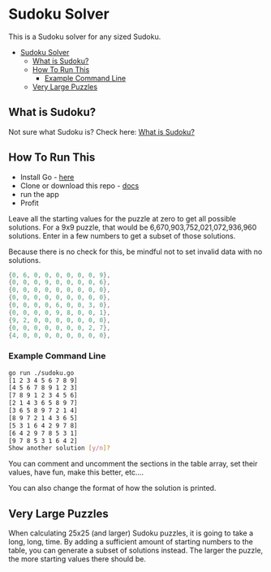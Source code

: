 # Sudoku Solver

This is a Sudoku solver for any sized Sudoku.

- [Sudoku Solver](#sudoku-solver)
  - [What is Sudoku?](#what-is-sudoku)
  - [How To Run This](#how-to-run-this)
    - [Example Command Line](#example-command-line)
  - [Very Large Puzzles](#very-large-puzzles)

## What is Sudoku?

Not sure what Sudoku is? Check here: [What is Sudoku?](https://duckduckgo.com/?q=what+is+sudoku)

## How To Run This

- Install Go - [here](https://go.dev/doc/install)
- Clone or download this repo - [docs](https://docs.github.com/en/repositories/creating-and-managing-repositories/cloning-a-repository)
- run the app
- Profit

Leave all the starting values for the puzzle at zero to get all possible solutions. For a 9x9 puzzle, that would be 6,670,903,752,021,072,936,960 solutions. Enter in a few numbers to get a subset of those solutions.

Because there is no check for this, be mindful not to set invalid data with no solutions.

```go
{0, 6, 0, 0, 0, 0, 0, 0, 9},
{0, 0, 0, 9, 0, 0, 0, 0, 6},
{0, 0, 0, 0, 0, 0, 0, 0, 0},
{0, 0, 0, 0, 0, 0, 0, 0, 0},
{0, 0, 0, 0, 6, 0, 0, 3, 0},
{0, 0, 0, 0, 9, 8, 0, 0, 1},
{9, 2, 0, 0, 0, 0, 0, 0, 0},
{0, 0, 0, 0, 0, 0, 0, 2, 7},
{4, 0, 0, 0, 0, 0, 0, 0, 0},
```

### Example Command Line

```sh
go run ./sudoku.go
[1 2 3 4 5 6 7 8 9]
[4 5 6 7 8 9 1 2 3]
[7 8 9 1 2 3 4 5 6]
[2 1 4 3 6 5 8 9 7]
[3 6 5 8 9 7 2 1 4]
[8 9 7 2 1 4 3 6 5]
[5 3 1 6 4 2 9 7 8]
[6 4 2 9 7 8 5 3 1]
[9 7 8 5 3 1 6 4 2]
Show another solution [y/n]?
```

You can comment and uncomment the sections in the table array, set their values, have fun, make this better, etc....

You can also change the format of how the solution is printed.

## Very Large Puzzles

When calculating 25x25 (and larger) Sudoku puzzles, it is going to take a long, long, time. By adding a sufficient amount of starting numbers to the table, you can generate a subset of solutions instead. The larger the puzzle, the more starting values there should be.
